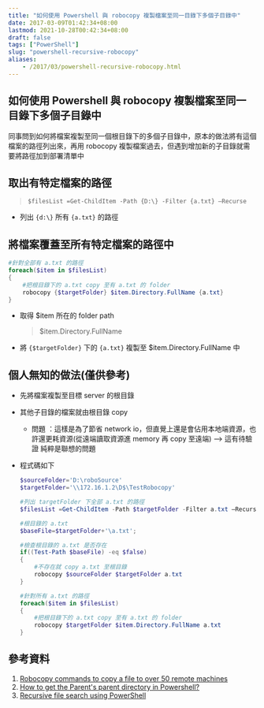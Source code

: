 ```yaml
---
title: "如何使用 Powershell 與 robocopy 複製檔案至同一目錄下多個子目錄中"
date: 2017-03-09T01:42:34+08:00
lastmod: 2021-10-28T00:42:34+08:00
draft: false
tags: ["PowerShell"]
slug: "powershell-recursive-robocopy"
aliases:
    - /2017/03/powershell-recursive-robocopy.html
---
```

## 如何使用 Powershell 與 robocopy 複製檔案至同一目錄下多個子目錄中

同事問到如何將檔案複製至同一個根目錄下的多個子目錄中，原本的做法將有這個檔案的路徑列出來，再用 robocopy 複製檔案過去，但遇到增加新的子目錄就需要將路徑加到部署清單中

## 取出有特定檔案的路徑

>`$filesList =Get-ChildItem -Path {D:\} -Filter {a.txt} –Recurse`

- 列出 `{d:\}` 所有 `{a.txt}` 的路徑

## 將檔案覆蓋至所有特定檔案的路徑中

```ps1
#針對全部有 a.txt 的路徑
foreach($item in $filesList) 
{
    #把根目錄下的 a.txt copy 至有 a.txt 的 folder
    robocopy {$targetFolder} $item.Directory.FullName {a.txt}
}
```

- 取得 $item 所在的 folder path

    >$item.Directory.FullName
- 將 `{$targetFolder}` 下的 `{a.txt}` 複製至 $item.Directory.FullName 中

## 個人無知的做法(僅供參考)

- 先將檔案複製至目標 server 的根目錄
- 其他子目錄的檔案就由根目錄 copy
  - 問題 ：這樣是為了節省 network io，但直覺上還是會佔用本地端資源，也許還更耗資源(從遠端讀取資源進 memory 再 copy 至遠端) --> 這有待驗證  純粹是聯想的問題
- 程式碼如下

    ```ps1
    $sourceFolder='D:\roboSource'
    $targetFolder='\\172.16.1.2\D$\TestRobocopy'
    
    #列出 targetFolder 下全部 a.txt 的路徑
    $filesList =Get-ChildItem -Path $targetFolder -Filter a.txt –Recurse
    
    #根目錄的 a.txt
    $baseFile=$targetFolder+'\a.txt';
    
    #檢查根目錄的 a.txt 是否存在
    if((Test-Path $baseFile) -eq $false)
    {
        #不存在就 copy a.txt 至根目錄
        robocopy $sourceFolder $targetFolder a.txt
    }
    
    #針對所有 a.txt 的路徑
    foreach($item in $filesList) 
    {
        #把根目錄下的 a.txt copy 至有 a.txt 的 folder
        robocopy $targetFolder $item.Directory.FullName a.txt
    }
    ```

## 參考資料

1. [Robocopy commands to copy a file to over 50 remote machines](http://stackoverflow.com/questions/26805835/robocopy-commands-to-copy-a-file-to-over-50-remote-machines)
2. [How to get the Parent's parent directory in Powershell?](http://stackoverflow.com/questions/9725521/how-to-get-the-parents-parent-directory-in-powershell)
3. [Recursive file search using PowerShell](http://stackoverflow.com/questions/8677628/recursive-file-search-using-powershell)

